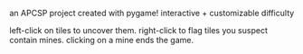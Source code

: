 an APCSP project created with pygame! interactive + customizable difficulty

left-click on tiles to uncover them. right-click to flag tiles you suspect contain mines. clicking on a mine ends the game.
